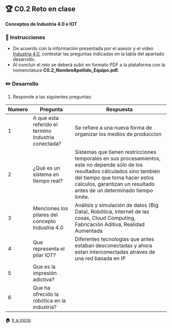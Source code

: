 ## :trophy: C0.2 Reto en clase

**Conceptos de Industria 4.0 e IOT**

### :blue_book: Instrucciones

- De acuerdo con la información presentada por el asesor y el video [Industria 4.0](https://www.youtube.com/watch?v=-CS7S1nnZMk
), contestar las preguntas indicadas en la tabla del apartado desarrollo.
- Al concluir el reto se deberá subir en formato PDF a la plataforma con la nomenclatura **C0.2_NombreApellido_Equipo.pdf.**


### :pencil2: Desarrollo

1. Responde a las siguientes preguntas:

| Numero | Pregunta                                             | Respuesta  |
| ------ | ---------------------------------------------------  | ---------  |
| 1      | A que esta referido el termino Industria conectada?  |Se refiere a una nueva forma de organizar los medios de produccion           |
| 2      | ¿Qué es un sistema en tiempo real?                   |Sistemas que tienen restricciones temporales en sus procesamientos, este no depende sólo de los resultados cálculados sino tambien del tiempo que toma hacer estos calculos, garantizan un resultado antes de un determinado tiempo limite.|
| 3      | Menciones los pilares del concepto Industria 4.0     |Análisis y simulación de datos (Big Data), Robótica, Internet de las cosas,  Cloud Computing, Fabricación Aditiva, Realidad Aumentada            |
| 4      | Que representa el pilar IOT?                         |Diferentes tecnologias que antes estaban desconectadas y ahora estan interconectadas atraves de una red basada en IP            |
| 5      | Que es la impresión adictiva?                        |            |
| 6      | Que ha ofrecido la robótica en la industria?         |            |

:house: [Ir a inicio](../docs/D0.1_FundamentosElectronicaBasica.md)
